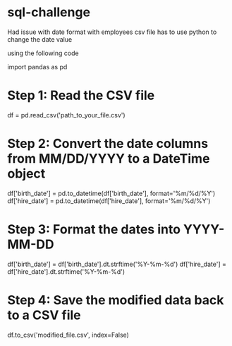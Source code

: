 # sql-challenge



Had issue with date format with employees csv file has to use python to change the date value

using the following code

import pandas as pd

# Step 1: Read the CSV file
df = pd.read_csv('path_to_your_file.csv')

# Step 2: Convert the date columns from MM/DD/YYYY to a DateTime object
df['birth_date'] = pd.to_datetime(df['birth_date'], format='%m/%d/%Y')
df['hire_date'] = pd.to_datetime(df['hire_date'], format='%m/%d/%Y')

# Step 3: Format the dates into YYYY-MM-DD
df['birth_date'] = df['birth_date'].dt.strftime('%Y-%m-%d')
df['hire_date'] = df['hire_date'].dt.strftime('%Y-%m-%d')

# Step 4: Save the modified data back to a CSV file
df.to_csv('modified_file.csv', index=False)